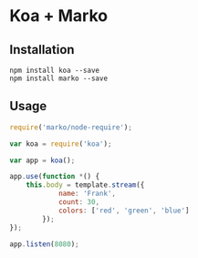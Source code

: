 Koa + Marko
=====================

## Installation

```
npm install koa --save
npm install marko --save
```

## Usage

```javascript
require('marko/node-require');

var koa = require('koa');

var app = koa();

app.use(function *() {
    this.body = template.stream({
            name: 'Frank',
            count: 30,
            colors: ['red', 'green', 'blue']
        });
});

app.listen(8080);
```